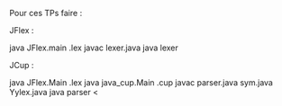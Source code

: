 Pour ces TPs faire :

JFlex :

java JFlex.main <maSpec>.lex
javac lexer.java
java lexer <nomFichier>

JCup :

java JFlex.Main <maSpec>.lex
java java_cup.Main <maSpec>.cup
javac parser.java sym.java Yylex.java
java parser < <nomFichier>
